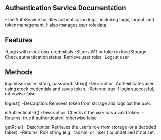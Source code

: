  Authentication Service Documentation
 ------------------------------------
-The AuthService handles authentication logic, including login, logout, and token management. It also manages user role
 data.

 Features
 --------
 -Login with mock user credentials
 -Store JWT or token in localStorage
 -Check authentication status
 -Retrieve user roles
 -Logout user

 Methods
 -------
  login(username: string, password: string)
    -Description: Authenticates user using mock credentials and saves token.
    -Returns: true if login successful, otherwise false

  logout()
    -Description: Removes token from storage and logs out the user.

  isAuthenticated()
    -Description: Checks if the user has a valid token.
    -Returns: true if authenticated, otherwise false. 

   getRole()
    -Description: Retrieves the user’s role from storage (or a decoded token).
    -Returns: Role string (e.g., 'admin' or 'user') or undefined if not set.    